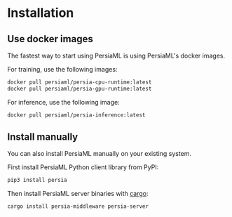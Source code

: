 # Installation

## Use docker images 

The fastest way to start using PersiaML is using PersiaML's docker images.

For training, use the following images:

```bash
docker pull persiaml/persia-cpu-runtime:latest
docker pull persiaml/persia-gpu-runtime:latest
```

For inference, use the following image:

```bash
docker pull persiaml/persia-inference:latest
```

## Install manually

You can also install PersiaML manually on your existing system.

First install PersiaML Python client library from PyPI:

```bash
pip3 install persia
```

Then install PersiaML server binaries with [cargo](https://rustup.rs/):

```bash
cargo install persia-middleware persia-server
```

